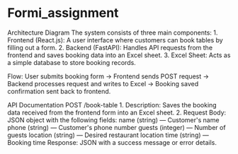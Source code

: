 # Formi_assignment

Architecture Diagram
       The system consists of three main components:
       1. Frontend (React.js): A user interface where customers can book tables by filling out a form.
       2. Backend (FastAPI): Handles API requests from the frontend and saves booking data into an Excel sheet.
       3. Excel Sheet: Acts as a simple database to store booking records.

Flow:
User submits booking form → Frontend sends POST request → Backend processes request and writes to Excel → Booking saved confirmation sent back to frontend.

API Documentation
     POST /book-table
     1. Description: Saves the booking data received from the frontend form into an Excel sheet.
     2. Request Body: JSON object with the following fields:
              name (string) — Customer's name
              phone (string) — Customer's phone number
              guests (integer) — Number of guests
              location (string) — Desired restaurant location
              time (string) — Booking time
              Response: JSON with a success message or error details.
